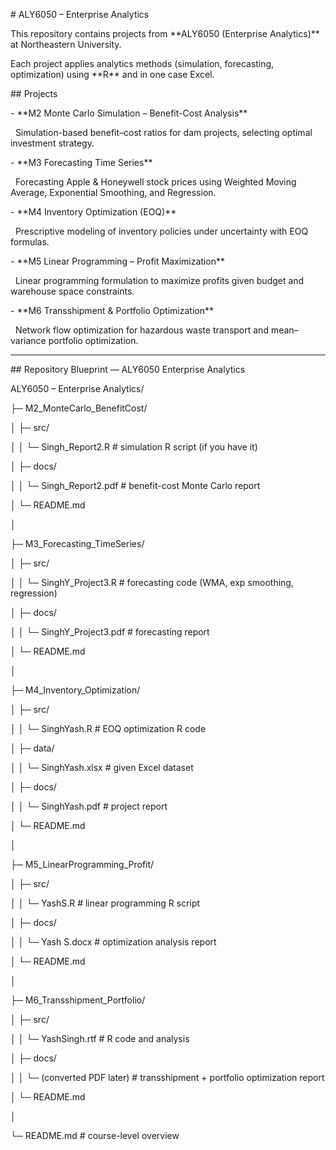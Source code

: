 \# ALY6050 – Enterprise Analytics  



This repository contains projects from \*\*ALY6050 (Enterprise Analytics)\*\* at Northeastern University.  

Each project applies analytics methods (simulation, forecasting, optimization) using \*\*R\*\* and in one case Excel.  



\## Projects  



\- \*\*M2 Monte Carlo Simulation – Benefit-Cost Analysis\*\*  

&nbsp; Simulation-based benefit–cost ratios for dam projects, selecting optimal investment strategy.  



\- \*\*M3 Forecasting Time Series\*\*  

&nbsp; Forecasting Apple \& Honeywell stock prices using Weighted Moving Average, Exponential Smoothing, and Regression.  



\- \*\*M4 Inventory Optimization (EOQ)\*\*  

&nbsp; Prescriptive modeling of inventory policies under uncertainty with EOQ formulas.  



\- \*\*M5 Linear Programming – Profit Maximization\*\*  

&nbsp; Linear programming formulation to maximize profits given budget and warehouse space constraints.  



\- \*\*M6 Transshipment \& Portfolio Optimization\*\*  

&nbsp; Network flow optimization for hazardous waste transport and mean–variance portfolio optimization.  



---

\## Repository Blueprint — ALY6050 Enterprise Analytics

ALY6050 – Enterprise Analytics/

├─ M2\_MonteCarlo\_BenefitCost/

│  ├─ src/

│  │  └─ Singh\_Report2.R       # simulation R script (if you have it)

│  ├─ docs/

│  │  └─ Singh\_Report2.pdf     # benefit-cost Monte Carlo report

│  └─ README.md

│

├─ M3\_Forecasting\_TimeSeries/

│  ├─ src/

│  │  └─ SinghY\_Project3.R     # forecasting code (WMA, exp smoothing, regression)

│  ├─ docs/

│  │  └─ SinghY\_Project3.pdf   # forecasting report

│  └─ README.md

│

├─ M4\_Inventory\_Optimization/

│  ├─ src/

│  │  └─ SinghYash.R           # EOQ optimization R code

│  ├─ data/

│  │  └─ SinghYash.xlsx        # given Excel dataset

│  ├─ docs/

│  │  └─ SinghYash.pdf         # project report

│  └─ README.md

│

├─ M5\_LinearProgramming\_Profit/

│  ├─ src/

│  │  └─ YashS.R               # linear programming R script

│  ├─ docs/

│  │  └─ Yash S.docx           # optimization analysis report

│  └─ README.md

│

├─ M6\_Transshipment\_Portfolio/

│  ├─ src/

│  │  └─ YashSingh.rtf         # R code and analysis

│  ├─ docs/

│  │  └─ (converted PDF later) # transshipment + portfolio optimization report

│  └─ README.md

│

└─ README.md                   # course-level overview



